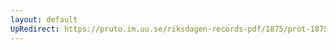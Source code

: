 ```yaml
---
layout: default
UpRedirect: https://pruto.im.uu.se/riksdagen-records-pdf/1875/prot-1875--fk--016/prot-1875--fk--016_047.pdf
---
```


